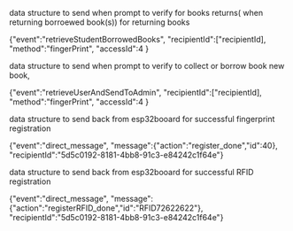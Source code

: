 data structure to send when prompt to verify for books returns( when returning borroewed book(s))
for returning books

{"event":"retrieveStudentBorrowedBooks",
"recipientId":["recipientId],
"method":"fingerPrint",
"accessId":4
}



data structure to send when prompt to verify to collect or borrow book new book, 

{"event":"retrieveUserAndSendToAdmin",
"recipientId":["recipientId],
"method":"fingerPrint",
"accessId":4
}


data structure to send back from esp32booard for successful fingerprint registration

{"event":"direct_message",
"message":{"action":"register_done","id":40},
"recipientId":"5d5c0192-8181-4bb8-91c3-e84242c1f64e"}




data structure to send back from esp32booard for successful RFID registration

{"event":"direct_message",
"message":{"action":"registerRFID_done","id":"RFID72622622"},
"recipientId":"5d5c0192-8181-4bb8-91c3-e84242c1f64e"}



